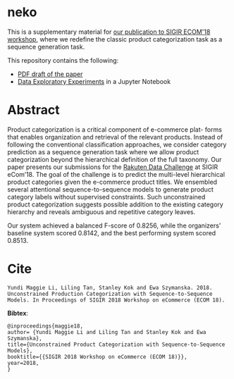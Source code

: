 # neko

This is a supplementary material for [our publication to SIGIR ECOM'18 workshop](https://sigir-ecom.github.io/ecom18DCPapers/ecom18DC_paper_7.pdf), where we redefine the classic product categorization task as a sequence generation task. 

This repository contains the following:

 - [PDF draft of the paper](https://github.com/MaggieMeow/neko/blob/master/unconstrained-product-categorization-seq2seq.pdf)
 - [Data Exploratory Experiments](https://github.com/MaggieMeow/neko/blob/master/Seq2Seq%20Product%20Categorization.ipynb) in a Jupyter Notebook

Abstract
====
Product categorization is a critical component of e-commerce plat- forms that enables organization and retrieval of the relevant products. Instead of following the conventional classification approaches, we consider category prediction as a sequence generation task where we allow product categorization beyond the hierarchical definition of the full taxonomy.
Our paper presents our submissions for the [Rakuten Data Challenge](https://sigir-ecom.github.io/data-task.html) at SIGIR eCom’18. The goal of the challenge is to predict the multi-level hierarchical product categories given the e-commerce product titles. We ensembled several attentional sequence-to-sequence models to generate product category labels without supervised constraints. Such unconstrained product categorization suggests possible addition to the existing category hierarchy and reveals ambiguous and repetitive category leaves.

Our system achieved a balanced F-score of 0.8256, while the organizers’ baseline system scored 0.8142, and the best performing system scored 0.8513.

Cite
====


```
Yundi Maggie Li, Liling Tan, Stanley Kok and Ewa Szymanska. 2018. Unconstrained Production Categorization with Sequence-to-Sequence Models. In Proceedings of SIGIR 2018 Workshop on eCommerce (ECOM 18).
```


**Bibtex**:

```
@inproceedings{maggie18,
author= {Yundi Maggie Li and Liling Tan and Stanley Kok and Ewa Szymanska},
title={Unconstrained Product Categorization with Sequence-to-Sequence Models},
booktitle={{SIGIR 2018 Workshop on eCommerce (ECOM 18)}},
year=2018,
}
```
